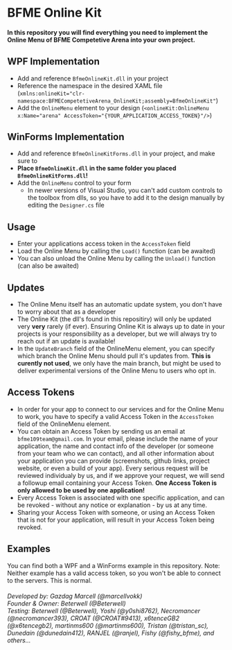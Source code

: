 # BFME Online Kit

#### In this repository you will find everything you need to implement the Online Menu of BFME Competetive Arena into your own project.

## WPF Implementation
- Add and reference `BfmeOnlineKit.dll` in your project
- Reference the namespace in the desired XAML file (`xmlns:onlineKit="clr-namespace:BFMECompetetiveArena_OnlineKit;assembly=BfmeOnlineKit"`)
- Add the `OnlineMenu` element to your design (`<onlineKit:OnlineMenu x:Name="arena" AccessToken="{YOUR_APPLICATION_ACCESS_TOKEN}"/>`)

## WinForms Implementation
- Add and reference `BfmeOnlineKitForms.dll` in your project, and make sure to
- **Place `BfmeOnlineKit.dll` in the same folder you placed `BfmeOnlineKitForms.dll`!**
- Add the `OnlineMenu` control to your form
  - In newer versions of Visual Studio, you can't add custom controls to the toolbox from dlls, so you have to add it to the design manually by editing the `Designer.cs` file

 ## Usage
 - Enter your applications access token in the `AccessToken` field
 - Load the Online Menu by calling the `Load()` function (can be awaited)
 - You can also unload the Online Menu by calling the `Unload()` function (can also be awaited)

## Updates
- The Online Menu itself has an automatic update system, you don't have to worry about that as a developer
- The Online Kit (the dll's found in this repositiry) will only be updated very **very** rarely (if ever). Ensuring Online Kit is always up to date in your projects is your responsibility as a developer, but we will always try to reach out if an update is available!
- In the `UpdateBranch` field of the OnlineMenu element, you can specify which branch the Online Menu should pull it's updates from. **This is curently not used**, we only have the main branch, but might be used to deliver experimental versions of the Online Menu to users who opt in.

## Access Tokens
- In order for your app to connect to our services and for the Online Menu to work, you have to specify a valid Access Token in the `AccessToken` field of the OnlineMenu element.
- You can obtain an Access Token by sending us an email at `bfme109team@gmail.com`. In your email, please include the name of your application, the name and contact info of the developer (or someone from your team who we can contact), and all other information about your application you can provide (screenshots, github links, project website, or even a build of your app). Every serious request will be reviewed individualy by us, and if we approve your request, we will send a followup email containing your Access Token. **One Access Token is only allowed to be used by one application!**
- Every Access Token is associated with one specific application, and can be revoked - without any notice or explanation - by us at any time.
- Sharing your Access Token with someone, or using an Access Token that is not for your application, will result in your Access Token being revoked.

## Examples
You can find both a WPF and a WinForms example in this repository.
Note: Neither example has a valid access token, so you won't be able to connect to the servers. This is normal.

###### Developed by: Gazdag Marcell (*@marcellvokk*)<br> Founder & Owner: Beterwell (*@Beterwell*)<br>Testing: Beterwell (*@Beterwell*), Yoshi (*@y0shi8762*), Necromancer (*@necromancer393*), CROAT (*@CROAT#9413*), x6tenceGB2 (*@x6tencegb2*), martinms600 (*@martinms600*), Tristan (*@tristan_sc*), Dunedain (*@dunedain412*), RANJEL (*@ranjel*), Fishy (*@fishy_bfme*), and others...

